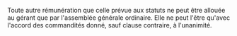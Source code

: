 Toute autre rémunération que celle prévue aux statuts ne peut être allouée au gérant que par l'assemblée générale ordinaire. Elle ne peut l'être qu'avec l'accord des commandités donné, sauf clause contraire, à l'unanimité.  

  



